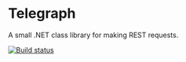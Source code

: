 # Telegraph
A small .NET class library for making REST requests.

[![Build status](https://ci.appveyor.com/api/projects/status/o9ft8q505ymi8lys/branch/master?svg=true)](https://ci.appveyor.com/project/tylerbhughes/telegraphsharp/branch/master)
